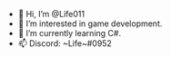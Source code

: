 - 👋 Hi, I’m @Life011
- 👀 I’m interested in game development.
- 🌱 I’m currently learning C#.
- 📫 Discord: ~Life~#0952

<!---
Life011/Life011 is a ✨ special ✨ repository because its `README.md` (this file) appears on your GitHub profile.
You can click the Preview link to take a look at your changes.
--->
